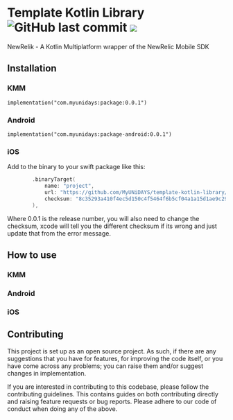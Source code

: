 <h1 align="left">Template Kotlin Library
<img alt="GitHub last commit" src="https://img.shields.io/github/last-commit/MyUNiDAYS/newrelik?style=flat-square"> <a href="https://git.live"><img src="https://img.shields.io/badge/collaborate-on%20gitlive-blueviolet?style=flat-square"></a>
</h1>

NewRelik - A Kotlin Multiplatform wrapper of the NewRelic Mobile SDK

## Installation

### KMM

```
implementation("com.myunidays:package:0.0.1")
```

### Android

```
implementation("com.myunidays:package-android:0.0.1")
```

### iOS

Add to the binary to your swift package like this:

```swift
        .binaryTarget(
            name: "project",
            url: "https://github.com/MyUNiDAYS/template-kotlin-library/releases/download/0.0.1/0.0.1.zip",
            checksum: "8c35293a410f4ec5d150c4f5464f6b5cf04a1a15d1ae9c29126bb0b7a7dc2a54"
        ),
```

Where 0.0.1 is the release number, you will also need to change the checksum, xcode will tell you the different checksum if its wrong and just update that from the error message.

## How to use

### KMM

### Android

### iOS

## Contributing

This project is set up as an open source project. As such, if there are any suggestions that you have for features, for improving the code itself, or you have come across any problems; you can raise them and/or suggest changes in implementation.

If you are interested in contributing to this codebase, please follow the contributing guidelines. This contains guides on both contributing directly and raising feature requests or bug reports. Please adhere to our code of conduct when doing any of the above.

